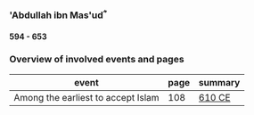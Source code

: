 ### 'Abdullah ibn Mas'udؓ
#### 594 - 653

### Overview of involved events and pages

event | page | summary
-|-|-
Among the earliest to accept Islam | 108 | [610 CE](../events/0610_Dawn_of_prophethood)
